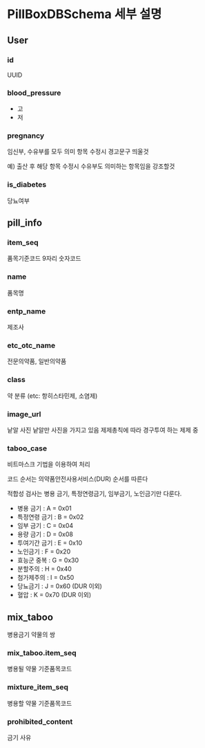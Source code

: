 # PillBoxDBSchema 세부 설명

## User

### **id**

UUID

### **blood_pressure**

* 고
* 저

### **pregnancy**

  임신부, 수유부를 모두 의미
  항목 수정시 경고문구 띄울것

  예) 출산 후 해당 항목 수정시 수유부도 의미하는 항목임을 강조할것

### **is_diabetes**

  당뇨여부

## pill_info

### **item_seq**

  품목기준코드
  9자리 숫자코드

### **name**

  품목명

### **entp_name**

  제조사

### **etc_otc_name**

  전문의약품, 일반의약품

### **class**

  약 분류 (etc: 항히스타민제, 소염제)

### **image_url**

  낱알 사진
  낱알만 사진을 가지고 있음
  제제총칙에 따라 경구투여 하는 제제 중

### **taboo_case**

비트마스크 기법을 이용하여 처리

코드 순서는 의약품안전사용서비스(DUR) 순서를 따른다

적합성 검사는 병용 금기, 특정연령금기, 임부금기, 노인금기만 다룬다.

* 병용 금기 : A = 0x01
* 특정연령 금기 : B = 0x02
* 임부 금기 : C = 0x04
* 용량 금기 : D = 0x08
* 투여기간 금기 : E = 0x10
* 노인금기 : F = 0x20
* 효능군 중복 : G = 0x30
* 분할주의 : H = 0x40
* 첨가제주의 : I = 0x50
* 당뇨금기 : J = 0x60 (DUR 이외)
* 혈압 : K = 0x70 (DUR 이외)

## mix_taboo

병용금기 약물의 쌍

### **mix_taboo.item_seq**

병용될 약물 기준품목코드

### **mixture_item_seq**

병용할 약물 기준품목코드

### **prohibited_content**

금기 사유
